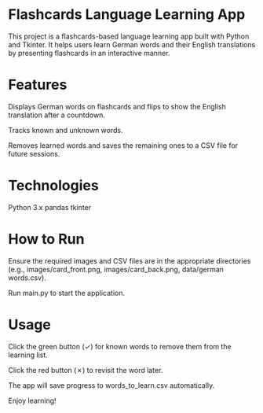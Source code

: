 # Flashcards Language Learning App

This project is a flashcards-based language learning app built with Python and Tkinter. It helps users learn German words and their English translations by presenting flashcards in an interactive manner.

# Features

Displays German words on flashcards and flips to show the English translation after a countdown.

Tracks known and unknown words.

Removes learned words and saves the remaining ones to a CSV file for future sessions.

# Technologies

Python 3.x
pandas
tkinter

# How to Run

Ensure the required images and CSV files are in the appropriate directories (e.g., images/card_front.png, images/card_back.png, data/german words.csv).

Run main.py to start the application.

# Usage

Click the green button (✓) for known words to remove them from the learning list.

Click the red button (✗) to revisit the word later.

The app will save progress to words_to_learn.csv automatically.

Enjoy learning!
